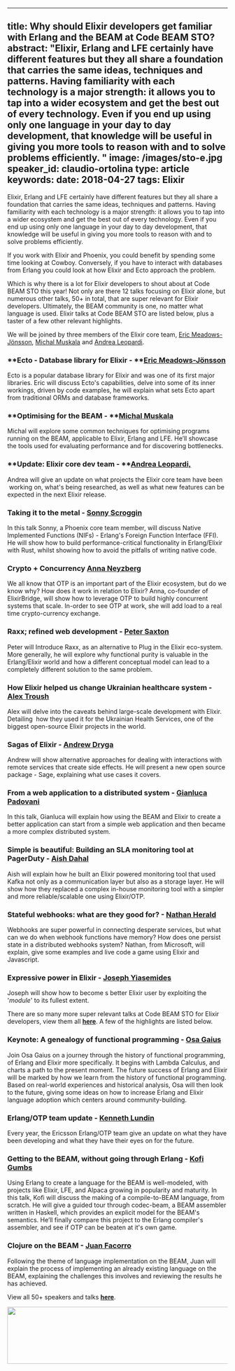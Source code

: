 
---
title: Why should Elixir developers get familiar with Erlang and the BEAM at Code BEAM STO?
abstract: "Elixir, Erlang and LFE certainly have different features but they all share a foundation that carries the same ideas, techniques and patterns. Having familiarity with each technology is a major strength: it allows you to tap into a wider ecosystem and get the best out of every technology. Even if you end up using only one language in your day to day development, that knowledge will be useful in giving you more tools to reason with and to solve problems efficiently.
"
image: /images/sto-e.jpg
speaker_id: claudio-ortolina
type: article
keywords: 
date: 2018-04-27
tags: Elixir
---
Elixir, Erlang and LFE certainly have different features but they all share a foundation that carries the same ideas, techniques and patterns. Having familiarity with each technology is a major strength: it allows you to tap into a wider ecosystem and get the best out of every technology. Even if you end up using only one language in your day to day development, that knowledge will be useful in giving you more tools to reason with and to solve problems efficiently.

If you work with Elixir and Phoenix, you could benefit by spending some time looking at Cowboy. Conversely, if you have to interact with databases from Erlang you could look at how Elixir and Ecto approach the problem.

Which is why there is a lot for Elixir developers to shout about at Code BEAM STO this year! Not only are there 12 talks focusing on Elixir alone, but numerous other talks, 50+ in total, that are super relevant for Elixir developers. Ultimately, the BEAM community is one, no matter what language is used. Elixir talks at Code BEAM STO are listed below, plus a taster of a few other relevant highlights.

We will be joined by three members of the Elixir core team, <a href="https://codesync.global/speaker/eric-meadows-joensson/" style="text-decoration:none;"><u>Eric Meadows-J&ouml;nsson</u></a>, <a href="https://codesync.global/speaker/michal-muskala52/" style="text-decoration:none;"><u>Michal Muskala</u></a> and <a href="https://codesync.global/speaker/andrea-leopardi/" style="text-decoration:none;"><u>Andrea Leopardi</u></a>.

### **Ecto - Database library for Elixir - **<a href="https://codesync.global/speaker/eric-meadows-joensson/" style="text-decoration:none;"><u>Eric Meadows-J&ouml;nsson</u></a>

Ecto is a popular database library for Elixir and was one of its first major libraries. Eric will discuss Ecto&#39;s capabilities, delve into some of its inner workings, driven by code examples, he will explain what sets Ecto apart from traditional ORMs and database frameworks.

### **Optimising for the BEAM - **<a href="https://codesync.global/speaker/michal-muskala52/" style="text-decoration:none;"><u>Michal Muskala</u></a>

Michal will explore some common techniques for optimising programs running on the BEAM, applicable to Elixir, Erlang and LFE. He&rsquo;ll showcase the tools used for evaluating performance and for discovering bottlenecks.

### **Update: Elixir core dev team - **<a href="https://codesync.global/speaker/andrea-leopardi/" style="text-decoration:none;"><u>Andrea Leopardi,</u></a>

Andrea will give an update on what projects the Elixir core team have been &nbsp;working on, what&#39;s being researched, as well as what new features can be expected in the next Elixir release.

### **Taking it to the metal - <a href="https://codesync.global/speaker/sonny-scroggin/" style="text-decoration:none;"><u>Sonny Scroggin</u></a>**

In this talk Sonny, a Phoenix core team member, will discuss Native Implemented Functions (NIFs) - Erlang&#39;s Foreign Function Interface (FFI). He will show how to build performance-critical functionality in Erlang/Elixir with Rust, whilst showing how to avoid the pitfalls of writing native code.

### **Crypto + Concurrency <a href="https://codesync.global/speaker/anna-neyzberg/" style="text-decoration:none;"><u>Anna Neyzberg</u></a>**

We all know that OTP is an important part of the Elixir ecosystem, but do we know why? How does it work in relation to Elixir? Anna, co-founder of ElixirBridge, will show how to leverage OTP to build highly concurrent systems that scale. In-order to see OTP at work, she will add load to a real time crypto-currency exchange.

### **Raxx; refined web development - <a href="https://codesync.global/speaker/peter-saxton/" style="text-decoration:none;"><u>Peter Saxton</u></a>**

Peter will Introduce Raxx, as an alternative to Plug in the Elixir eco-system. More generally, he will explore why functional purity is valuable in the Erlang/Elixir world and how a different conceptual model can lead to a completely different solution to the same problem.

### **How Elixir helped us change Ukrainian healthcare system - <a href="https://codesync.global/speaker/alex-troush/" style="text-decoration:none;"><u>Alex Troush</u></a>**

Alex will delve into the caveats behind large-scale development with Elixir. Detailing &nbsp;how they used it for the Ukrainian Health Services, one of the biggest open-source Elixir projects in the world.

### **Sagas of Elixir - <a href="https://codesync.global/speaker/andrew-dryga/" style="text-decoration:none;"><u>Andrew Dryga</u></a>**

Andrew will show alternative approaches for dealing with interactions with remote services that create side effects. He will present a new open source package - Sage, explaining what use cases it covers.

### **From a web application to a distributed system - <a href="https://codesync.global/speaker/gianluca-padovani/" style="text-decoration:none;"><u>Gianluca Padovani</u></a>**

In this talk, Gianluca will explain how using the BEAM and Elixir to create a better application can start from a simple web application and then became a more complex distributed system.

### **Simple is beautiful: Building an SLA monitoring tool at PagerDuty - <a href="https://codesync.global/speaker/aish-dahal/" style="text-decoration:none;"><u>Aish Dahal</u></a>**

Aish will explain how he built an Elixir powered monitoring tool that used Kafka not only as a communication layer but also as a storage layer. He will show how they replaced a complex in-house monitoring tool with a simpler and more reliable/scalable one using Elixir/OTP.

### **Stateful webhooks: what are they good for? - <a href="https://codesync.global/speaker/nathan-herald/" style="text-decoration:none;"><u>Nathan Herald</u></a>**

Webhooks are super powerful in connecting desperate services, but what can we do when webhook functions have memory? How does one persist state in a distributed webhooks system? Nathan, from Microsoft, will explain, give some examples and live code a game using Elixir and Javascript.

### **Expressive power in Elixir - <a href="https://codesync.global/speaker/joseph-yiasemides/" style="text-decoration:none;"><u>Joseph Yiasemides</u></a>**

Joseph will show how to become s better Elixir user by exploiting the &#39;_module_&#39; to its fullest extent.

There are so many more super relevant talks at Code BEAM STO for Elixir developers, view them all <a href="https://codesync.global/conferences/code-beam-sto-2018/#Speakers">**here**</a>. A few of the highlights are listed below.

### **Keynote: A genealogy of functional programming - <a href="https://codesync.global/speaker/osa-gaius/" style="text-decoration:none;"><u>Osa Gaius</u></a>**

Join Osa Gaius on a journey through the history of functional programming, of Erlang and Elixir more specifically. It begins with Lambda Calculus, and charts a path to the present moment. The future success of Erlang and Elixir will be marked by how we learn from the history of functional programming. Based on real-world experiences and historical analysis, Osa will then look to the future, giving some ideas on how to increase Erlang and Elixir language adoption which centers around community-building.

### **Erlang/OTP team update - <a href="https://codesync.global/speaker/kenneth-lundin/" style="text-decoration:none;"><u>Kenneth Lundin</u></a>**

Every year, the Ericsson Erlang/OTP team give an update on what they have been developing and what they have their eyes on for the future.

### **Getting to the BEAM, without going through Erlang - <a href="https://codesync.global/speaker/kofi-gumbs/" style="text-decoration:none;"><u>Kofi Gumbs</u></a>**

Using Erlang to create a language for the BEAM is well-modeled, with projects like Elixir, LFE, and Alpaca growing in popularity and maturity. In this talk, Kofi will discuss the making of a compile-to-BEAM language, from scratch. He will give a guided tour through codec-beam, a BEAM assembler written in Haskell, which provides an explicit model for the BEAM&#39;s semantics. He&rsquo;ll finally compare this project to the Erlang compiler&#39;s assembler, and see if OTP can be beaten at it&#39;s own game.

### **Clojure on the BEAM - <a href="https://codesync.global/speaker/juan-facorro/" style="text-decoration:none;"><u>Juan Facorro</u></a>**

Following the theme of language implementation on the BEAM, Juan will explain the process of implementing an already existing language on the BEAM, explaining the challenges this involves and reviewing the results he has achieved.

View all 50+ speakers and talks <a href="https://codesync.global/conferences/code-beam-sto-2018/#Speakers">**here**</a>.

<a href="https://codesync.global/conferences/code-beam-sto-2018/#Speakers"><img alt="" src="/uploads/media/default/0001/01/06a9fcde8869cefb01ff9192e709b3e9d98a029a.jpeg" style="height:130px; width:800px" /></a>

<br />
&nbsp;

&nbsp;
